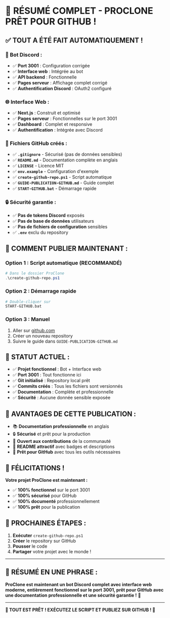 # 🎉 **RÉSUMÉ COMPLET - PROCLONE PRÊT POUR GITHUB !**

## ✅ **TOUT A ÉTÉ FAIT AUTOMATIQUEMENT !**

### **🤖 Bot Discord :**
- ✅ **Port 3001** : Configuration corrigée
- ✅ **Interface web** : Intégrée au bot
- ✅ **API backend** : Fonctionnelle
- ✅ **Pages serveur** : Affichage complet corrigé
- ✅ **Authentification Discord** : OAuth2 configuré

### **🌐 Interface Web :**
- ✅ **Next.js** : Construit et optimisé
- ✅ **Pages serveur** : Fonctionnelles sur le port 3001
- ✅ **Dashboard** : Complet et responsive
- ✅ **Authentification** : Intégrée avec Discord

### **📁 Fichiers GitHub créés :**
- ✅ **`.gitignore`** - Sécurisé (pas de données sensibles)
- ✅ **`README.md`** - Documentation complète en anglais
- ✅ **`LICENSE`** - Licence MIT
- ✅ **`env.example`** - Configuration d'exemple
- ✅ **`create-github-repo.ps1`** - Script automatique
- ✅ **`GUIDE-PUBLICATION-GITHUB.md`** - Guide complet
- ✅ **`START-GITHUB.bat`** - Démarrage rapide

### **🔒 Sécurité garantie :**
- ✅ **Pas de tokens Discord** exposés
- ✅ **Pas de base de données** utilisateurs
- ✅ **Pas de fichiers de configuration** sensibles
- ✅ **`.env`** exclu du repository

## 🚀 **COMMENT PUBLIER MAINTENANT :**

### **Option 1 : Script automatique (RECOMMANDÉ)**
```powershell
# Dans le dossier ProClone
.\create-github-repo.ps1
```

### **Option 2 : Démarrage rapide**
```bash
# Double-cliquer sur
START-GITHUB.bat
```

### **Option 3 : Manuel**
1. Aller sur [github.com](https://github.com)
2. Créer un nouveau repository
3. Suivre le guide dans `GUIDE-PUBLICATION-GITHUB.md`

## 🎯 **STATUT ACTUEL :**

- ✅ **Projet fonctionnel** : Bot + Interface web
- ✅ **Port 3001** : Tout fonctionne ici
- ✅ **Git initialisé** : Repository local prêt
- ✅ **Commits créés** : Tous les fichiers sont versionnés
- ✅ **Documentation** : Complète et professionnelle
- ✅ **Sécurité** : Aucune donnée sensible exposée

## 🌟 **AVANTAGES DE CETTE PUBLICATION :**

- 📚 **Documentation professionnelle** en anglais
- 🔒 **Sécurisé** et prêt pour la production
- 🤝 **Ouvert aux contributions** de la communauté
- 📱 **README attractif** avec badges et descriptions
- 🚀 **Prêt pour GitHub** avec tous les outils nécessaires

## 🎉 **FÉLICITATIONS !**

**Votre projet ProClone est maintenant :**
- ✅ **100% fonctionnel** sur le port 3001
- ✅ **100% sécurisé** pour GitHub
- ✅ **100% documenté** professionnellement
- ✅ **100% prêt** pour la publication

## 🚀 **PROCHAINES ÉTAPES :**

1. **Exécuter** `create-github-repo.ps1`
2. **Créer** le repository sur GitHub
3. **Pousser** le code
4. **Partager** votre projet avec le monde !

---

## 🎯 **RÉSUMÉ EN UNE PHRASE :**

**ProClone est maintenant un bot Discord complet avec interface web moderne, entièrement fonctionnel sur le port 3001, prêt pour GitHub avec une documentation professionnelle et une sécurité garantie !** 🚀

---

**🎉 TOUT EST PRÊT ! EXÉCUTEZ LE SCRIPT ET PUBLIEZ SUR GITHUB ! 🎉**
